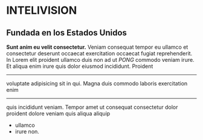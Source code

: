 # INTELIVISION
## Fundada en los Estados  Unidos
**Sunt anim eu velit consectetur.** Veniam consequat tempor eu ullamco et consectetur deserunt occaecat exercitation occaecat fugiat reprehenderit. In Lorem elit proident ullamco duis non ad ut _PONG_ commodo veniam irure. Et aliqua enim irure quis dolor eiusmod incididunt. Proident 

---

voluptate adipisicing sit in qui. Magna duis commodo laboris exercitation enim 

---

quis incididunt veniam. Tempor amet ut consequat consectetur dolor proident dolore veniam quis aliqua aliquip 
* ullamco 
* irure non.